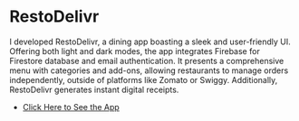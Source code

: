 # RestoDelivr

 I developed RestoDelivr, a dining app boasting a sleek and user-friendly UI. Offering both light and dark modes, the app integrates Firebase for Firestore database and email authentication. It presents a comprehensive menu with categories and add-ons, allowing restaurants to manage orders independently, outside of platforms like Zomato or Swiggy. Additionally, RestoDelivr generates instant digital receipts.





- [Click Here to See the App](https://www.linkedin.com/posts/meet-sonchhatra_flutterappchallenge-restodelivr-restaurantapp-activity-7199974535658422272-r9uE?utm_source=share&utm_medium=member_desktop)

